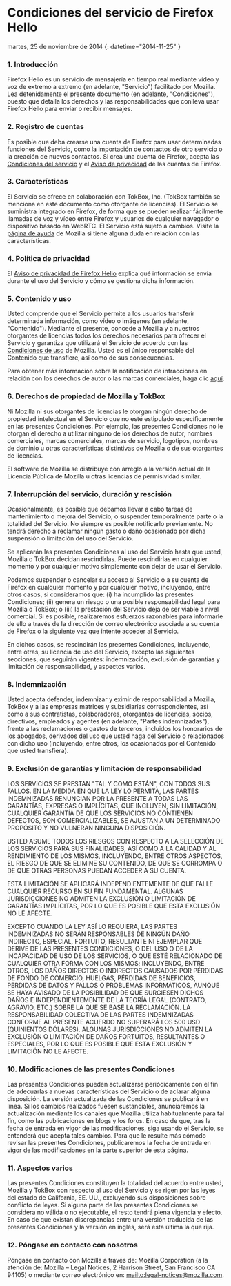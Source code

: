 # Condiciones del servicio de Firefox Hello

martes, 25 de noviembre de 2014
{: datetime="2014-11-25" }

### 1. Introducción 

Firefox Hello es un servicio de mensajería en tiempo real mediante vídeo y voz de extremo a extremo (en adelante, "Servicio") facilitado por Mozilla.  Lea detenidamente el presente documento (en adelante, "Condiciones"), puesto que detalla los derechos y las responsabilidades que conlleva usar Firefox Hello para enviar o recibir mensajes.

### 2. Registro de cuentas

Es posible que deba crearse una cuenta de Firefox para usar determinadas funciones del Servicio, como la importación de contactos de otro servicio o la creación de nuevos contactos.  Si crea una cuenta de Firefox, acepta las [Condiciones del servicio](https://www.mozilla.org/en-US/about/legal/terms/services) y el [Aviso de privacidad](https://www.mozilla.org/en-US/privacy/firefox-cloud) de las cuentas de Firefox.

### 3. Características

El Servicio se ofrece en colaboración con TokBox, Inc. (TokBox también se menciona en este documento como otorgante de licencias).  El Servicio se suministra integrado en Firefox, de forma que se pueden realizar fácilmente llamadas de voz y vídeo entre Firefox y usuarios de cualquier navegador o dispositivo basado en WebRTC.  El Servicio está sujeto a cambios.  Visite la [página de ayuda](https://support.mozilla.org/products/firefox) de Mozilla si tiene alguna duda en relación con las características. 

### 4. Política de privacidad

El [Aviso de privacidad de Firefox Hello](https://www.mozilla.org/privacy/) explica qué información se envía durante el uso del Servicio y cómo se gestiona dicha información.

### 5. Contenido y uso 

Usted comprende que el Servicio permite a los usuarios transferir determinada información, como vídeo o imágenes (en adelante, "Contenido").  Mediante el presente, concede a Mozilla y a nuestros otorgantes de licencias todos los derechos necesarios para ofrecer el Servicio y garantiza que utilizará el Servicio de acuerdo con las [Condiciones de uso](https://www.mozilla.org/about/legal/acceptable-use) de Mozilla. Usted es el único responsable del Contenido que transfiere, así como de sus consecuencias. 

Para obtener más información sobre la notificación de infracciones en relación con los derechos de autor o las marcas comerciales, haga clic [aquí](https://www.mozilla.org/about/legal/report-abuse/).

### 6. Derechos de propiedad de Mozilla y TokBox

Ni Mozilla ni sus otorgantes de licencias le otorgan ningún derecho de propiedad intelectual en el Servicio que no esté estipulado específicamente en las presentes Condiciones.  Por ejemplo, las presentes Condiciones no le otorgan el derecho a utilizar ninguno de los derechos de autor, nombres comerciales, marcas comerciales, marcas de servicio, logotipos, nombres de dominio u otras características distintivas de Mozilla o de sus otorgantes de licencias.  

El software de Mozilla se distribuye con arreglo a la versión actual de la Licencia Pública de Mozilla u otras licencias de permisividad similar.

### 7. Interrupción del servicio, duración y rescisión

Ocasionalmente, es posible que debamos llevar a cabo tareas de mantenimiento o mejora del Servicio, o suspender temporalmente parte o la totalidad del Servicio. No siempre es posible notificarlo previamente. No tendrá derecho a reclamar ningún gasto o daño ocasionado por dicha suspensión o limitación del uso del Servicio.

Se aplicarán las presentes Condiciones al uso del Servicio hasta que usted, Mozilla o TokBox decidan rescindirlas. Puede rescindirlas en cualquier momento y por cualquier motivo simplemente con dejar de usar el Servicio.

Podemos suspender o cancelar su acceso al Servicio o a su cuenta de Firefox en cualquier momento y por cualquier motivo, incluyendo, entre otros casos, si consideramos que: (i) ha incumplido las presentes Condiciones; (ii) genera un riesgo o una posible responsabilidad legal para Mozilla o TokBox; o (iii) la prestación del Servicio deja de ser viable a nivel comercial. Si es posible, realizaremos esfuerzos razonables para informarle de ello a través de la dirección de correo electrónico asociada a su cuenta de Firefox o la siguiente vez que intente acceder al Servicio.

En dichos casos, se rescindirán las presentes Condiciones, incluyendo, entre otras, su licencia de uso del Servicio, excepto las siguientes secciones, que seguirán vigentes: indemnización, exclusión de garantías y limitación de responsabilidad, y aspectos varios.

### 8. Indemnización

Usted acepta defender, indemnizar y eximir de responsabilidad a Mozilla, TokBox y a las empresas matrices y subsidiarias correspondientes, así como a sus contratistas, colaboradores, otorgantes de licencias, socios, directivos, empleados y agentes (en adelante, "Partes indemnizadas"), frente a las reclamaciones o gastos de terceros, incluidos los honorarios de los abogados, derivados del uso que usted haga del Servicio o relacionados con dicho uso (incluyendo, entre otros, los ocasionados por el Contenido que usted transfiera).

### 9. Exclusión de garantías y limitación de responsabilidad

LOS SERVICIOS SE PRESTAN "TAL Y COMO ESTÁN", CON TODOS SUS FALLOS. EN LA MEDIDA EN QUE LA LEY LO PERMITA, LAS PARTES INDEMNIZADAS RENUNCIAN POR LA PRESENTE A TODAS LAS GARANTÍAS, EXPRESAS O IMPLÍCITAS, QUE INCLUYEN, SIN LIMITACIÓN, CUALQUIER GARANTÍA DE QUE LOS SERVICIOS NO CONTIENEN DEFECTOS, SON COMERCIALIZABLES, SE AJUSTAN A UN DETERMINADO PROPÓSITO Y NO VULNERAN NINGUNA DISPOSICIÓN.

USTED ASUME TODOS LOS RIESGOS CON RESPECTO A LA SELECCIÓN DE LOS SERVICIOS PARA SUS FINALIDADES, ASÍ COMO A LA CALIDAD Y AL RENDIMIENTO DE LOS MISMOS, INCLUYENDO, ENTRE OTROS ASPECTOS, EL RIESGO DE QUE SE ELIMINE SU CONTENIDO, DE QUE SE CORROMPA O DE QUE OTRAS PERSONAS PUEDAN ACCEDER A SU CUENTA.

ESTA LIMITACIÓN SE APLICARÁ INDEPENDIENTEMENTE DE QUE FALLE CUALQUIER RECURSO EN SU FIN FUNDAMENTAL. ALGUNAS JURISDICCIONES NO ADMITEN LA EXCLUSIÓN O LIMITACIÓN DE GARANTÍAS IMPLÍCITAS, POR LO QUE ES POSIBLE QUE ESTA EXCLUSIÓN NO LE AFECTE.

EXCEPTO CUANDO LA LEY ASÍ LO REQUIERA, LAS PARTES INDEMNIZADAS NO SERÁN RESPONSABLES DE NINGÚN DAÑO INDIRECTO, ESPECIAL, FORTUITO, RESULTANTE NI EJEMPLAR QUE DERIVE DE LAS PRESENTES CONDICIONES, O DEL USO O DE LA INCAPACIDAD DE USO DE LOS SERVICIOS, O QUE ESTÉ RELACIONADO DE CUALQUIER OTRA FORMA CON LOS MISMOS; INCLUYENDO, ENTRE OTROS, LOS DAÑOS DIRECTOS O INDIRECTOS CAUSADOS POR PÉRDIDAS DE FONDO DE COMERCIO, HUELGAS, PÉRDIDAS DE BENEFICIOS, PÉRDIDAS DE DATOS Y FALLOS O PROBLEMAS INFORMÁTICOS, AUNQUE SE HAYA AVISADO DE LA POSIBILIDAD DE QUE SURGIESEN DICHOS DAÑOS E INDEPENDIENTEMENTE DE LA TEORÍA LEGAL (CONTRATO, AGRAVIO, ETC.) SOBRE LA QUE SE BASE LA RECLAMACIÓN. LA RESPONSABILIDAD COLECTIVA DE LAS PARTES INDEMNIZADAS CONFORME AL PRESENTE ACUERDO NO SUPERARÁ LOS 500 USD (QUINIENTOS DÓLARES). ALGUNAS JURISDICCIONES NO ADMITEN LA EXCLUSIÓN O LIMITACIÓN DE DAÑOS FORTUITOS, RESULTANTES O ESPECIALES, POR LO QUE ES POSIBLE QUE ESTA EXCLUSIÓN Y LIMITACIÓN NO LE AFECTE.

### 10. Modificaciones de las presentes Condiciones

Las presentes Condiciones pueden actualizarse periódicamente con el fin de adecuarlas a nuevas características del Servicio o de aclarar alguna disposición. La versión actualizada de las Condiciones se publicará en línea. Si los cambios realizados fuesen sustanciales, anunciaremos la actualización mediante los canales que Mozilla utiliza habitualmente para tal fin, como las publicaciones en blogs y los foros. En caso de que, tras la fecha de entrada en vigor de las modificaciones, siga usando el Servicio, se entenderá que acepta tales cambios. Para que le resulte más cómodo revisar las presentes Condiciones, publicaremos la fecha de entrada en vigor de las modificaciones en la parte superior de esta página.

### 11. Aspectos varios

Las presentes Condiciones constituyen la totalidad del acuerdo entre usted, Mozilla y TokBox con respecto al uso del Servicio y se rigen por las leyes del estado de California, EE. UU., excluyendo sus disposiciones sobre conflicto de leyes. Si alguna parte de las presentes Condiciones se considera no válida o no ejecutable, el resto tendrá plena vigencia y efecto. En caso de que existan discrepancias entre una versión traducida de las presentes Condiciones y la versión en inglés, será esta última la que rija.

### 12. Póngase en contacto con nosotros

Póngase en contacto con Mozilla a través de: Mozilla Corporation (a la atención de: Mozilla – Legal Notices, 2 Harrison Street, San Francisco CA 94105) o mediante correo electrónico en: <mailto:legal-notices@mozilla.com>.
